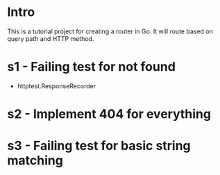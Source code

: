 # Intro

This is a tutorial project for creating a router in Go. It will route based on query path and HTTP method.

# s1 - Failing test for not found

* httptest.ResponseRecorder

# s2 - Implement 404 for everything

# s3 - Failing test for basic string matching
